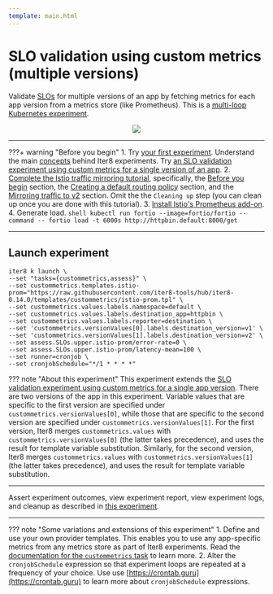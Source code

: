```yaml
---
template: main.html
---
```


# SLO validation using custom metrics (multiple versions)

Validate [SLOs](../../getting-started/concepts.md#service-level-objectives) for multiple versions of an app by fetching metrics for each app version from a metrics store (like Prometheus). This is a [multi-loop](../../getting-started/concepts.md#iter8-experiment) [Kubernetes experiment](../../getting-started/concepts.md#kubernetes-experiments).

<p align='center'>
  <img alt-text="custom-metrics-two-or-more-versions" src="../images/two-or-more-versions.png" />
</p>

***

???+ warning "Before you begin"
    1. Try [your first experiment](../../getting-started/your-first-experiment.md). Understand the main [concepts](../../getting-started/concepts.md) behind Iter8 experiments. Try [an SLO validation experiment using custom metrics for a single version of an app](one-version.md).
    2. [Complete the Istio traffic mirroring tutorial](https://istio.io/latest/docs/tasks/traffic-management/mirroring/), specifically, the [Before you begin](https://istio.io/latest/docs/tasks/traffic-management/mirroring/#before-you-begin) section, the [Creating a default routing policy](https://istio.io/latest/docs/tasks/traffic-management/mirroring/#creating-a-default-routing-policy) section, and the [Mirroring traffic to v2](https://istio.io/latest/docs/tasks/traffic-management/mirroring/#mirroring-traffic-to-v2) section. Omit the the `Cleaning up` step (you can clean up once you are done with this tutorial).
    3. [Install Istio's Prometheus add-on](https://istio.io/latest/docs/ops/integrations/prometheus/).
    4. Generate load.
    ```shell
    kubectl run fortio --image=fortio/fortio --command -- fortio load -t 6000s http://httpbin.default:8000/get
    ```
***

## Launch experiment

```shell
iter8 k launch \
--set "tasks={custommetrics,assess}" \
--set custommetrics.templates.istio-prom="https://raw.githubusercontent.com/iter8-tools/hub/iter8-0.14.0/templates/custommetrics/istio-prom.tpl" \
--set custommetrics.values.labels.namespace=default \
--set custommetrics.values.labels.destination_app=httpbin \
--set custommetrics.values.labels.reporter=destination \
--set 'custommetrics.versionValues[0].labels.destination_version=v1' \
--set 'custommetrics.versionValues[1].labels.destination_version=v2' \
--set assess.SLOs.upper.istio-prom/error-rate=0 \
--set assess.SLOs.upper.istio-prom/latency-mean=100 \
--set runner=cronjob \
--set cronjobSchedule="*/1 * * * *"
```

??? note "About this experiment"
    This experiment extends the [SLO validation experiment using custom metrics for a single app version](one-version.md). There are two versions of the app in this experiment. Variable values that are specific to the first version are specified under `custommetrics.versionValues[0]`, while those that are specific to the second version are specified under `custommetrics.versionValues[1]`. For the first version, Iter8 merges `custommetrics.values` with `custommetrics.versionValues[0]` (the latter takes precedence), and uses the result for template variable substitution. Similarly, for the second version, Iter8 merges `custommetrics.values` with `custommetrics.versionValues[1]` (the latter takes precedence), and uses the result for template variable substitution.

***

Assert experiment outcomes, view experiment report, view experiment logs, and cleanup as described in [this experiment](../../tutorials/custom-metrics/one-version.md).

***

??? note "Some variations and extensions of this experiment"
    1. Define and use your own provider templates. This enables you to use any app-specific metrics from any metrics store as part of Iter8 experiments. Read the [documentation for the `custommetrics` task](../../user-guide/tasks/custommetrics.md) to learn more.
    2. Alter the `cronjobSchedule` expression so that experiment loops are repeated at a frequency of your choice. Use use [https://crontab.guru](https://crontab.guru) to learn more about `cronjobSchedule` expressions.

    